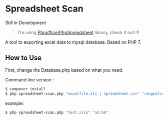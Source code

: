 # Spreadsheet Scan

*Still in Development*

> I'm using [Phpoffice/PhpSpreadsheet](https://github.com/PHPOffice/PhpSpreadsheet) library, check it out !!!

A tool to exporting excel data to mysql database. Based on PHP 7.

## How to Use
First, change the Database.php based on what you need.

Command line version : 
```sh
$ composer install
$ php spreadsheet-scan.php "excelfile.xls | spreadsheet.csv" "rangeofcell"
```
example: 
```sh
$ php spreadsheet-scan.php "test.xlsx" "a2:b6"
```